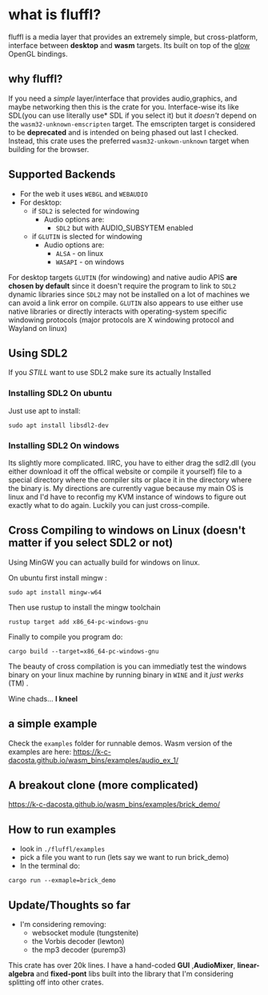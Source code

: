 # what is fluffl?
fluffl is a media layer that provides an extremely simple, but cross-platform, interface between **desktop** and **wasm** targets.
Its built on top of the <a href="https://github.com/grovesNL/glow">glow</a> OpenGL bindings.

## why fluffl? 
If you need a *simple* layer/interface that provides audio,graphics, and maybe networking then this is the crate for you. 
Interface-wise its like SDL(you can use literally use* SDL if you select it) but it *doesn't* depend on the `wasm32-unknown-emscripten` target. The emscripten target is considered to be **deprecated** and is intended on being phased out last I checked. Instead, this crate uses the preferred `wasm32-unkown-unknown` target when building for the browser. 

## Supported Backends
- For the web it uses `WEBGL` and `WEBAUDIO`
- For desktop:
    - if `SDL2` is selected for windowing 
        - Audio options are:
            - `SDL2` but with AUDIO_SUBSYTEM enabled
    - if `GLUTIN` is slected for windowing
        - Audio options are:
            - `ALSA` - on linux 
            - `WASAPI` - on windows 

For desktop targets `GLUTIN` (for windowing) and native audio APIS **are chosen by default** since it doesn't require the program to link to `SDL2` dynamic libraries since `SDL2` may not be installed on a lot of machines we can avoid a link error on compile. `GLUTIN` also appears to use either use native libraries or directly interacts with operating-system specific windowing protocols (major protocols are X windowing protocol and Wayland on linux)  

## Using SDL2
If you *STILL* want to use SDL2 make sure its actually Installed

### Installing SDL2 On ubuntu
Just use apt to install:
```
sudo apt install libsdl2-dev
```

### Installing SDL2 On windows

Its slightly more complicated. IIRC, you have to either drag the sdl2.dll (you either download it off the offical website or compile it yourself) file to a special directory where the compiler sits or place it in the directory where the binary is. My directions are currently vague because my main OS is linux and I'd have to reconfig my KVM instance of windows to figure out exactly what to do again. Luckily you can just cross-compile. 

## Cross Compiling to windows on Linux (doesn't matter if you select SDL2 or not)

Using MinGW you can actually build for windows on linux.

On ubuntu first install mingw :
```
sudo apt install mingw-w64
```

Then use rustup to install the mingw toolchain
```
rustup target add x86_64-pc-windows-gnu
```
Finally to compile you program do:

```
cargo build --target=x86_64-pc-windows-gnu
```
The beauty of cross compilation is you can immediatly test the windows binary on your linux machine by running binary in `WINE` and it *just werks* (TM) . 

Wine chads... **I kneel**

## a simple example
Check the `examples` folder for runnable demos.
Wasm version of the examples are here: https://k-c-dacosta.github.io/wasm_bins/examples/audio_ex_1/

## A breakout clone (more complicated)
https://k-c-dacosta.github.io/wasm_bins/examples/brick_demo/

## How to run examples
- look in `./fluffl/examples` 
- pick a file you want to run (lets say we want to run brick_demo)
- In the terminal do:

```
cargo run --exmaple=brick_demo
``` 
## Update/Thoughts so far 
- I'm considering removing:
    - websocket module (tungstenite)
    - the Vorbis decoder (lewton) 
    - the mp3 decoder (puremp3)

This crate has over 20k lines. I have a hand-coded **GUI** ,**AudioMixer**, **linear-algebra** and **fixed-pont** libs built into the library that I'm considering splitting off into other crates.